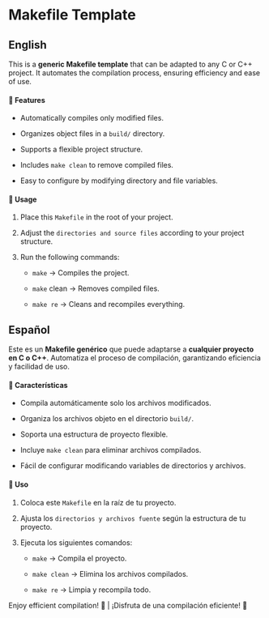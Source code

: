 # Makefile Template

## English

This is a **generic Makefile template** that can be adapted to any C or C++ project. It automates the compilation process, ensuring efficiency and ease of use.

#### 📌 Features

- Automatically compiles only modified files.

- Organizes object files in a `build/` directory.

- Supports a flexible project structure.

- Includes `make clean` to remove compiled files.

- Easy to configure by modifying directory and file variables.

#### 🚀 Usage

1. Place this `Makefile` in the root of your project.

2. Adjust the `directories and source files` according to your project structure.

3. Run the following commands:

    - `make` → Compiles the project.

    - `make` clean → Removes compiled files.

    - `make re` → Cleans and recompiles everything.

## Español

Este es un **Makefile genérico** que puede adaptarse a **cualquier proyecto en C o C++**. Automatiza el proceso de compilación, garantizando eficiencia y facilidad de uso.

#### 📌 Características

- Compila automáticamente solo los archivos modificados.

- Organiza los archivos objeto en el directorio `build/`.

- Soporta una estructura de proyecto flexible.

- Incluye `make clean` para eliminar archivos compilados.

- Fácil de configurar modificando variables de directorios y archivos.

#### 🚀 Uso

1. Coloca este `Makefile` en la raíz de tu proyecto.

2. Ajusta los `directorios y archivos fuente` según la estructura de tu proyecto.

3. Ejecuta los siguientes comandos:

    - `make` → Compila el proyecto.

    - `make clean` → Elimina los archivos compilados.

    - `make re` → Limpia y recompila todo.

Enjoy efficient compilation! 🚀 | ¡Disfruta de una compilación eficiente! 🚀


